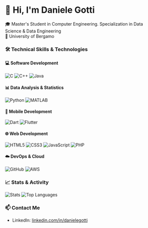 # 👋 Hi, I'm Daniele Gotti

🎓 Master's Student in Computer Engineering. Specialization in Data Science & Data Engineering  
📍 University of Bergamo

### 🛠️ Technical Skills & Technologies

#### 💻 Software Development

![C](https://img.shields.io/badge/C-00599C?style=for-the-badge&logo=c&logoColor=white) ![C++](https://img.shields.io/badge/C++-00599C?style=for-the-badge&logo=c%2B%2B&logoColor=white) ![Java](https://img.shields.io/badge/Java-ED8B00?style=for-the-badge&logo=java&logoColor=white)

#### 📊 Data Analysis & Statistics

![Python](https://img.shields.io/badge/Python-3776AB?style=for-the-badge&logo=python&logoColor=white) ![MATLAB](https://img.shields.io/badge/MATLAB-0076A8?style=for-the-badge&logo=mathworks&logoColor=white) 

#### 📱 Mobile Development

![Dart](https://img.shields.io/badge/Dart-0175C2?style=for-the-badge&logo=dart&logoColor=white) ![Flutter](https://img.shields.io/badge/Flutter-02569B?style=for-the-badge&logo=flutter&logoColor=white)

#### 🌐 Web Development

![HTML5](https://img.shields.io/badge/HTML5-E34F26?style=for-the-badge&logo=html5&logoColor=white) ![CSS3](https://img.shields.io/badge/CSS3-1572B6?style=for-the-badge&logo=css3&logoColor=white) ![JavaScript](https://img.shields.io/badge/JavaScript-F7DF1E?style=for-the-badge&logo=javascript&logoColor=black) ![PHP](https://img.shields.io/badge/PHP-777BB4?style=for-the-badge&logo=php&logoColor=white)

#### ☁️ DevOps & Cloud

![GitHub](https://img.shields.io/badge/GitHub-181717?style=for-the-badge&logo=github&logoColor=white) ![AWS](https://img.shields.io/badge/AWS-232F3E?style=for-the-badge&logo=amazon-aws&logoColor=white) 

### 📈 Stats & Activity

![Stats](https://github-readme-stats.vercel.app/api?username=DanieleGotti&show_icons=true&theme=github_dark) ![Top Languages](https://github-readme-stats.vercel.app/api/top-langs/?username=DanieleGotti&layout=compact&theme=github_dark) 

### 📫 Contact Me

- LinkedIn: [linkedin.com/in/danielegotti](https://www.linkedin.com/in/daniele-gotti-194556331)
